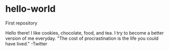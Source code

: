 # hello-world
First repository

Hello there!
I like cookies, chocolate, food, and tea. I try to become a better version of me everyday.
"The cost of procrastination is the life you could have lived." -Twitter 
